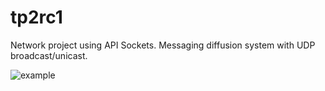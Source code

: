 # tp2rc1

Network project using API Sockets. Messaging diffusion system with UDP broadcast/unicast.


![example](https://github.com/argon7/tp2rc1/blob/main/res/example.png)
